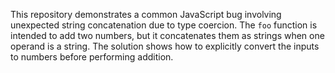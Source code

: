 This repository demonstrates a common JavaScript bug involving unexpected string concatenation due to type coercion. The `foo` function is intended to add two numbers, but it concatenates them as strings when one operand is a string. The solution shows how to explicitly convert the inputs to numbers before performing addition.